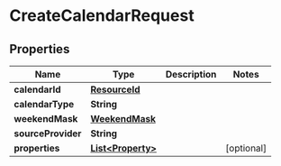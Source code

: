 

# CreateCalendarRequest


## Properties

Name | Type | Description | Notes
------------ | ------------- | ------------- | -------------
**calendarId** | [**ResourceId**](ResourceId.md) |  | 
**calendarType** | **String** |  | 
**weekendMask** | [**WeekendMask**](WeekendMask.md) |  | 
**sourceProvider** | **String** |  | 
**properties** | [**List&lt;Property&gt;**](Property.md) |  |  [optional]



